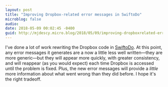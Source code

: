 ```yaml
---
layout: post
title: "Improving Dropbox-related error messages in SwiftoDo"
microblog: false
audio: 
date: 2018-05-09 00:02:45 -0400
guid: http://mjdescy.micro.blog/2018/05/09/improving-dropboxrelated-error.html
---
```

I've done a lot of work rewriting the Dropbox code in [SwiftoDo](https://swiftodoapp.com). At this point, any error messages it generates are a now a little less well written—they are more generic—but they will appear more quickly, with greater consistency, and will reappear (as you would expect) each time Dropbox is accessed until the problem is fixed. Plus, the new error messages will provide a _little_ more information about what went wrong than they did before. I hope it's the right tradeoff.
